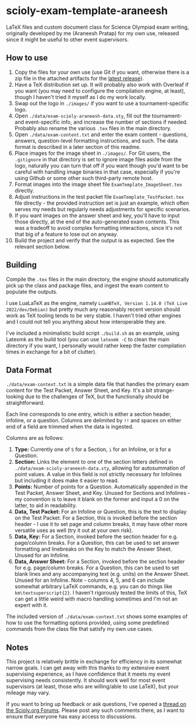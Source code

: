 # scioly-exam-template-araneesh

LaTeX files and custom document class for Science Olympiad exam writing, originally developed by me (Araneesh Pratap) for my own use, released since it might be useful to other event supervisors.

## How to use

1. Copy the files for your own use (use Git if you want, otherwise there is a zip file in the attached artifacts for the [latest release](https://github.com/araneesh-pratap-01/scioly-exam-template-araneesh/releases)).
2. Have a TeX distribution set up. It will probably also work with Overleaf if you want (you may need to configure the compilation engine, at least), though I haven't tried it myself as I do my work locally.
3. Swap out the logo in `./images/` if you want to use a tournament-specific logo.
4. Open `./data/exam-scioly-araneesh-data.sty`, fill out the tournament- and event-specific info, and increase the number of sections if needed. Probably also rename the various `.tex` files in the main directory.
5. Open `./data/exam-content.txt` and enter the exam content - questions, answers, question-level formatting instructions, and such. The data format is described in a later section of this readme.
6. Place images for the image sheet in `./images/`. For Git users, the `.gitignore` in that directory is set to ignore image files aside from the logo, naturally you can turn that off if you want though you'd want to be careful with handling image binaries in that case, especially if you're using Github or some other such third-party remote host.
7. Format images into the image sheet file `ExamTemplate_ImageSheet.tex` directly.
8. Adjust instructions in the test packet file `ExamTemplate_TestPacket.tex` file directly - the provided instruction set is just an example, which often serves my needs but regularly needs adjustments for specific scenarios.
9. If you want images on the answer sheet and key, you'll have to input those directly, at the end of the auto-generated exam contents. This was a tradeoff to avoid complex formatting interactions, since it's not that big of a feature to lose out on anyway.
10. Build the project and verify that the output is as expected. See the relevant section below.

## Building

Compile the `.tex` files in the main directory, the engine should automatically pick up the class and package files, and ingest the exam content to populate the outputs.

I use LuaLaTeX as the engine, namely `LuaHBTeX, Version 1.14.0 (TeX Live 2022/dev/Debian)` but pretty much any reasonably recent version should work as TeX tooling tends to be very stable. I haven't tried other engines and I could not tell you anything about how interoperable they are.

I've included a minimalistic build script `./build.sh` as an example, using Latexmk as the build tool (you can use `latexmk -C` to clean the main directory if you want, I personally would rather keep the faster compilation times in exchange for a bit of clutter).

## Data Format

`./data/exam-context.txt` is a simple data file that handles the primary exam content for the Test Packet, Answer Sheet, and Key. It's a bit strange-looking due to the challenges of TeX, but the functionally should be straightforward.

Each line corresponds to one entry, which is either a section header, infoline, or a question. Columns are delimited by `!!` and spaces on either end of a field are trimmed when the data is ingested.

Columns are as follows:
1. **Type:** Currently one of `S` for a Section, `i` for an Infoline, or `Q` for a Question.
2. **Section:** Links the element to one of the section letters defined in `./data/exam-scioly-araneesh-data.sty`, allowing for autosummation of point values. A value in this field is not strictly necessary for Infolines but including it does make it easier to read.
3. **Points:** Number of points for a Question. Automatically appended in the Test Packet, Answer Sheet, and Key. Unused for Sections and Infolines - my convention is to leave it blank on the former and input a 0 on the latter, to aid in readability.
4. **Data, Test Packet:** For an Infoline or Question, this is the text to display on the Test Packet. For a Section, this is invoked before the section header - I use it to set page and column breaks, it may have other more versatile uses as well (try it out at your own risk).
5. **Data, Key:**  For a Section, invoked before the section header for e.g. page/column breaks. For a Question, this can be used to set answer formatting and linebreaks on the Key to match the Answer Sheet. Unused for an Infoline.
6. **Data, Answer Sheet:** For a Section, invoked before the section header for e.g. page/column breaks. For a Question, this can be used to set blank lines and any accompanying text (e.g. units) on the Answer Sheet. Unused for an Infoline.
Note - columns 4, 5, and 6 can include somewhat arbitrary LaTeX commands, e.g. you can do things like `km\textsuperscript{2}`. I haven't rigorously tested the limits of this, TeX can get a little weird with macro handling sometimes and I'm not an expert with it.

The included version of `./data/exam-context.txt` shows some examples of how to use the formatting options provided, using some predefined commands from the class file that satisfy my own use cases.

## Notes

This project is relatively brittle in exchange for efficiency in its somewhat narrow goals. I can get away with this thanks to my extensive event supervising experience, as I have confidence that it meets my event supervising needs consistently. It should work well for most event supervisors (at least, those who are willing/able to use LaTeX), but your mileage may vary.

If you want to bring up feedback or ask questions, I've opened a [thread on the Scioly.org Forums](example.com). Please post any such comments there, as I want to ensure that everyone has easy access to discussions.
